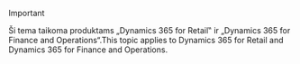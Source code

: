 > [!IMPORTANT]
> <span data-ttu-id="c37fa-101">Ši tema taikoma produktams „Dynamics 365 for Retail‟ ir „Dynamics 365 for Finance and Operations“.</span><span class="sxs-lookup"><span data-stu-id="c37fa-101">This topic applies to Dynamics 365 for Retail and Dynamics 365 for Finance and Operations.</span></span>

